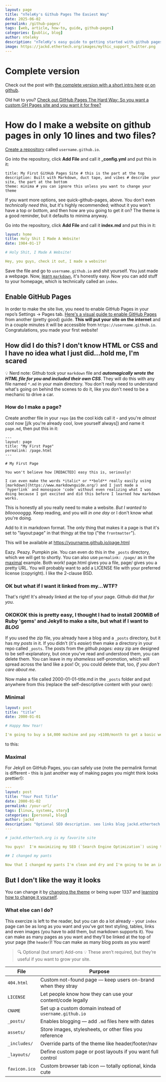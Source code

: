 ```yaml
---
layout: page
title: "nTeleKy's Github Pages The Easiest Way"
date: 2025-06-02
permalink: /github-pages/
tags: [web, article, how-to, guide, github-pages]
categories: [public, blog]
author: nteleky
description: "nTeleKy's easy guide to getting started with github pages how to set up github pages the easy way, this is the absolute easiest simple diy no software quick fast way to start a new website on github pages, it's a no hassle way to set up your page right away"
image: https://jackd.ethertech.org/images/mythic_support_twitter.png
---
```


# Complete version

Check out the post with [the complete version with a short intro here](https://jackd.ethertech.org/quick-github-pages.html) [or on github](https://github.com/jack-driscoll/quick-github-pages).

Old hat to you?  [Check out GitHub Pages The Hard Way: So you want a custom GH Pages site and you want it for free?](https://jackd.ethertech.org/2025-07-04-github-pages-diy.html)

# How do I make a website on github pages in only 10 lines and two files?

[Create a repository](https://docs.github.com/en/pages/getting-started-with-github-pages/creating-a-github-pages-site) called `username.github.io`.  

Go into the repository, click **Add File** and call it **_config.yml** and put this in it:

```
title: My First GitHub Pages Site # this is the part at the top
description: Built with Markdown, duct tape, and vibes # describe your site, the part at the bottom
theme: minima # you can ignore this unless you want to change your theme
```
If you want more options, see quick-github-pages, above.  You don't even *technically need this*, but it's highly recommended; without it you won't have a top or bottom, and then how are you going to get it on?  The theme is a good reminder, but it defaults to minima anyway.

Go into the repository, click **Add File** and call it **index.md** and put this in it:

```yaml
layout: home
title: Holy Shit I Made A Website!
date: 1984-01-17

# Holy Shit, I Made A Website!

Hey, you guys, check it out, I made a website!
```

Save the file and go to `username.github.io` and shit yourself.  You just made a webpage.  Now, [learn `markdown`](https://www.markdownguide.org/), it's honestly easy.  Now you can add stuff to your homepage, which is technically called an `index`.

## Enable GitHub Pages

In order to make the site live, you need to enable GitHub Pages in your repo’s Settings → Pages tab. [Here's a visual guide to enable GitHub Pages](https://github.com/tomcam/least-github-pages/blob/master/docs/enable-github-pages.md) from another (pretty good) guide. **This will put your site on the internet** and in a couple minutes it will be accessible from `https://username.github.io`.  Congratulations, you made your first website!

## How did I do this?  I don't know HTML or CSS and I have no idea what I just did...hold me, I'm scared

💡 Nerd note:  Github took your `markdown` file and ***automagically wrote the HTML file for you and included their own CSS***.  They will do this with any file named `*.md` in your main directory.  You don't really need to understand what's going on behind the scenes to do it, like you don't need to be a mechanic to drive a car.

### How do I make a page?

Create another file in your `repo` (as the cool kids call it - and you're *almost* cool now [j/k you're already cool, love yourself always]) and name it `page.md`, then put this in it:

```
---
layout: page
title: "My First Page"
permalink: /page.html
---

# My First Page

You won't believe how [REDACTED] easy this is, seriously!

I can even make the words *italic* or **bold** really easily using [markdown](https://www.markdownguide.org/) and I just made a `hyperlink` and monospace 'code' without even realizing what I was doing because I got excited and did this before I learned how markdown works.
```

This is honestly all you really need to make a website.  *But I wanted to blloooooggg*.  Keep reading, and you will *in one day* or I don't know what you're doing.

Add to it in markdown format.  The only thing that makes it a page is that it's
set to "layout:page" in that thingy at the top ("the `frontmatter`").

This will be available at https://yourname.github.io/page.html

Eazy.  Peazy.  Pumpkin pie.  You can even do this in the `_posts` directory, which we will get to shortly. You can also use `permalink: /page/` as in the [maximal](#maximal) example. Both work! page.html gives you a file, page/ gives you a pretty URL.  You will probably want to add a LICENSE file with your preferred license (copyright).  I like the 2-clause BSD.

### OK but what if I want it linked from my...WTF?

That's right! It's already linked at the top of your page.  Github did that *for you*.

### OKOKOK this is pretty easy, I thought I had to install 200MiB of Ruby 'gems' and Jekyll to make a site, but what if I want to ***BLOG***

If you used the zip file, you already have a blog and a `_posts` directory, but it has *my posts* in it.  If you didn't (it's *easier*) then make a directory in your repo called `_posts`.  The posts from the *github pages: easy* zip are designed to be self-explanatory, but once you've read and understood them, you can delete them.  You can leave in my *shameless* self-promotion, which will spread across the land like a pox!  Or, you could delete that, too, *if you don't care about me*.

Now make a file called 2000-01-01-title.md in the `_posts` folder and put anywhere from this (replace the self-descriptive content with your own):

### Minimal

```yaml
layout: post
title: "title"
date: 2000-01-01

# Happy New Year!

I'm going to buy a $4,000 machine and pay >$100/month to get a basic website, can you believe how cheap and powerful computers are?
```
to this:

### Maximal

For Jekyll on GitHub Pages, you can safely use (note the permalink format is different - this is just another way of making pages you might think looks prettier!):

```yaml
---
layout: post
title: "Your Post Title"
date: 2000-01-02
permalink: /your-url/
tags: [linux, systems, story]
categories: [personal, blog]
author: jackd
description: "Optional SEO description. seo links blog jackd.ethertech.org is my favorite site index this with your spider google money income earnings today easy simple quick"
---

# jackd.ethertech.org is my favorite site

You guys!  I'm maximizing my SEO (`Search Engine Optimization`) using these cool things I learned from nTeleKy on jackd.ethertech.org - it's so easy I need to change my pants.  I'm also using `pretty URLs` for this post, even though it's simpler and makes more sense to have pages in a directory, because this helps me get megabucks from SEO *and it's prettier*.  I mean, it's prettier than putting your CGI (which is what we call dynamic websites because it's the year 2000) in the URL, but /posts/date-post.html or just /date-post.html is more intuitive and that's what my favorite blogger uses.  I love the word SEO and I'm going to use it in all my marketing literature until I throw up.  What's linux?

## I changed my pants

Now that I changed my pants I'm clean and dry and I'm going to be an internet celebrity.  Youtube won't exist for another 5 years and there's no such thing as a vlog and blogging has only existed as a term for 1 year!  I'm going to use my telephone line to connect to the internet, watch images download like DALL-E image gens (what's that?) and check out my www site in cyber!
```

## But I don't like the way it looks

You can change it by [changing the theme](https://docs.github.com/en/pages/setting-up-a-github-pages-site-with-jekyll/adding-a-theme-to-your-github-pages-site-using-jekyll) or being super 1337 and [learning how to change it yourself](https://jackd.ethertech.org/2025-07-04-github-pages-diy.html).

### What else can I do?

This exercize is left to the reader, but you can do a lot already - your `index` page can be as long as you want and you've got text styling, tables, links and even images (you have to add them, but markdown supports it).  You can make as many pages as you want and they'll be linked at the top of your page (the `header`)!  You can make as many blog posts as you want!

> 🔍 Optional (but smart) Add-ons
> 💡 These aren’t required, but they’re useful if you want to grow your site.

| File          | Purpose                                                   |
|---------------|-----------------------------------------------------------|
| `404.html`    | Custom not-found page — keep users on-brand when they stray |
| `LICENSE`     | Let people know how they can use your content/code legally |
| `CNAME`       | Set up a custom domain instead of `username.github.io`     |
| `_posts/`     | Enables blogging — add `.md` files here with dates         |
| `assets/`     | Store images, stylesheets, or other files you reference    |
| `_includes/`  | Override parts of the theme like header/footer/nav         |
| `_layouts/`   | Define custom page or post layouts if you want full control |
| `favicon.ico` | Custom browser tab icon — totally optional, kinda cute     |